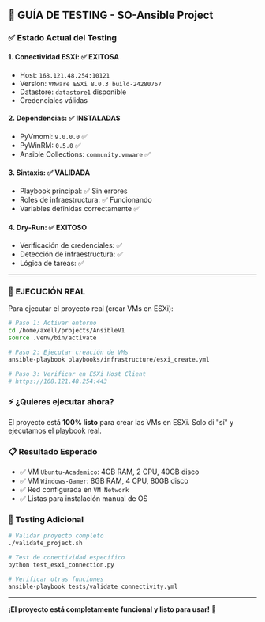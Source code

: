 ## 🧪 GUÍA DE TESTING - SO-Ansible Project

### ✅ **Estado Actual del Testing**

#### **1. Conectividad ESXi**: ✅ EXITOSA
- Host: `168.121.48.254:10121`
- Version: `VMware ESXi 8.0.3 build-24280767`
- Datastore: `datastore1` disponible
- Credenciales válidas

#### **2. Dependencias**: ✅ INSTALADAS
- PyVmomi: `9.0.0.0` ✅
- PyWinRM: `0.5.0` ✅ 
- Ansible Collections: `community.vmware` ✅

#### **3. Sintaxis**: ✅ VALIDADA
- Playbook principal: ✅ Sin errores
- Roles de infraestructura: ✅ Funcionando
- Variables definidas correctamente ✅

#### **4. Dry-Run**: ✅ EXITOSO
- Verificación de credenciales: ✅
- Detección de infraestructura: ✅
- Lógica de tareas: ✅

---

### 🚀 **EJECUCIÓN REAL**

Para ejecutar el proyecto real (crear VMs en ESXi):

```bash
# Paso 1: Activar entorno
cd /home/axell/projects/AnsibleV1
source .venv/bin/activate

# Paso 2: Ejecutar creación de VMs
ansible-playbook playbooks/infrastructure/esxi_create.yml

# Paso 3: Verificar en ESXi Host Client
# https://168.121.48.254:443
```

### ⚡ **¿Quieres ejecutar ahora?**

El proyecto está **100% listo** para crear las VMs en ESXi. Solo di "sí" y ejecutamos el playbook real.

### 📋 **Resultado Esperado**
- ✅ VM `Ubuntu-Academico`: 4GB RAM, 2 CPU, 40GB disco
- ✅ VM `Windows-Gamer`: 8GB RAM, 4 CPU, 80GB disco  
- ✅ Red configurada en `VM Network`
- ✅ Listas para instalación manual de OS

### 🔧 **Testing Adicional**

```bash
# Validar proyecto completo
./validate_project.sh

# Test de conectividad específico
python test_esxi_connection.py

# Verificar otras funciones
ansible-playbook tests/validate_connectivity.yml
```

---
**¡El proyecto está completamente funcional y listo para usar!** 🎯